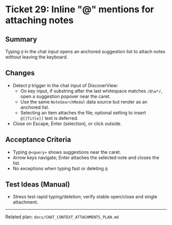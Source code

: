 # Ticket 29: Inline "@" mentions for attaching notes

## Summary
Typing `@` in the chat input opens an anchored suggestion list to attach notes without leaving the keyboard.

## Changes
- Detect `@` trigger in the chat input of DiscoverView:
  - On key input, if substring after the last whitespace matches `/@\w*/`, open a suggestion popover near the caret.
  - Use the same `NoteSearchModal` data source but render as an anchored list.
  - Selecting an item attaches the file; optional setting to insert `@[[Title]]` text is deferred.
- Close on Escape, Enter (selection), or click outside.

## Acceptance Criteria
- Typing `@<query>` shows suggestions near the caret.
- Arrow keys navigate; Enter attaches the selected note and closes the list.
- No exceptions when typing fast or deleting `@`.

## Test Ideas (Manual)
- Stress test rapid typing/deletion; verify stable open/close and single attachment.

---
Related plan: `docs/CHAT_CONTEXT_ATTACHMENTS_PLAN.md`
